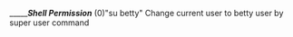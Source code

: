 ________________Shell Permission___________
(0)"su betty" Change current user to betty user by super user command
